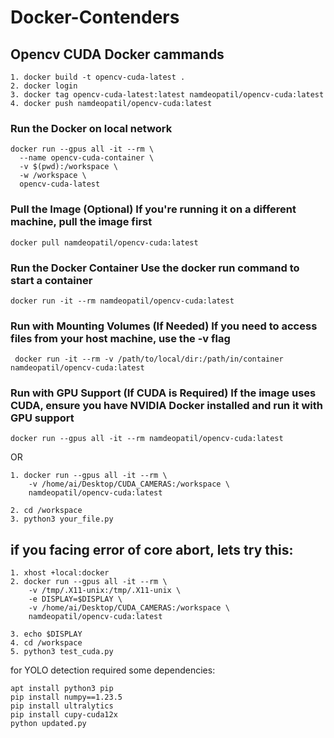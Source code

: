 # Docker-Contenders

## Opencv CUDA Docker cammands

```
1. docker build -t opencv-cuda-latest .
2. docker login
3. docker tag opencv-cuda-latest:latest namdeopatil/opencv-cuda:latest
4. docker push namdeopatil/opencv-cuda:latest
```
### Run the Docker on local network
```
docker run --gpus all -it --rm \
  --name opencv-cuda-container \
  -v $(pwd):/workspace \
  -w /workspace \
  opencv-cuda-latest
```

### Pull the Image (Optional) If you're running it on a different machine, pull the image first

```docker pull namdeopatil/opencv-cuda:latest```

### Run the Docker Container Use the docker run command to start a container

```docker run -it --rm namdeopatil/opencv-cuda:latest```

### Run with Mounting Volumes (If Needed) If you need to access files from your host machine, use the -v flag
``` docker run -it --rm -v /path/to/local/dir:/path/in/container namdeopatil/opencv-cuda:latest```


### Run with GPU Support (If CUDA is Required) If the image uses CUDA, ensure you have NVIDIA Docker installed and run it with GPU support
```docker run --gpus all -it --rm namdeopatil/opencv-cuda:latest```

OR

```
1. docker run --gpus all -it --rm \
    -v /home/ai/Desktop/CUDA_CAMERAS:/workspace \
    namdeopatil/opencv-cuda:latest

2. cd /workspace
3. python3 your_file.py
```


## if you facing error of core abort, lets try this:
```
1. xhost +local:docker
2. docker run --gpus all -it --rm \
    -v /tmp/.X11-unix:/tmp/.X11-unix \
    -e DISPLAY=$DISPLAY \
    -v /home/ai/Desktop/CUDA_CAMERAS:/workspace \
    namdeopatil/opencv-cuda:latest

3. echo $DISPLAY
4. cd /workspace
5. python3 test_cuda.py
```

for YOLO detection required some dependencies:

```
apt install python3 pip
pip install numpy==1.23.5
pip install ultralytics
pip install cupy-cuda12x
python updated.py
```



